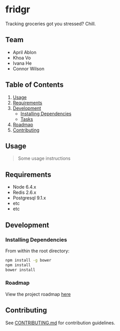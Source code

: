 # fridgr
Tracking groceries got you stressed? Chill.

## Team

  - April Ablon
  - Khoa Vo
  - Ivana He
  - Connor Wilson

## Table of Contents

1. [Usage](#Usage)
2. [Requirements](#requirements)
3. [Development](#development)
    - [Installing Dependencies](#installing-dependencies)
    - [Tasks](#tasks)
4. [Roadmap](#roadmap)
5. [Contributing](#contributing)

## Usage

> Some usage instructions

## Requirements

- Node 6.4.x
- Redis 2.6.x
- Postgresql 9.1.x
- etc
- etc

## Development

### Installing Dependencies

From within the root directory:

```sh
npm install -g bower
npm install
bower install
```

### Roadmap

View the project roadmap [here](https://trello.com/b/CBEpWlz0)


## Contributing

See [CONTRIBUTING.md](CONTRIBUTING.md) for contribution guidelines.
